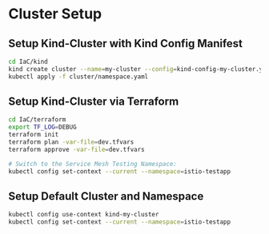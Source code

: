 # Cluster Setup

## Setup Kind-Cluster with Kind Config Manifest
```bash
cd IaC/kind
kind create cluster --name=my-cluster --config=kind-config-my-cluster.yaml
kubectl apply -f cluster/namespace.yaml
```

## Setup Kind-Cluster via Terraform
```bash
cd IaC/terraform
export TF_LOG=DEBUG
terraform init
terraform plan -var-file=dev.tfvars
terraform approve -var-file=dev.tfvars

# Switch to the Service Mesh Testing Namespace:
kubectl config set-context --current --namespace=istio-testapp
```

## Setup Default Cluster and Namespace
```bash
kubectl config use-context kind-my-cluster
kubectl config set-context --current --namespace=istio-testapp
```